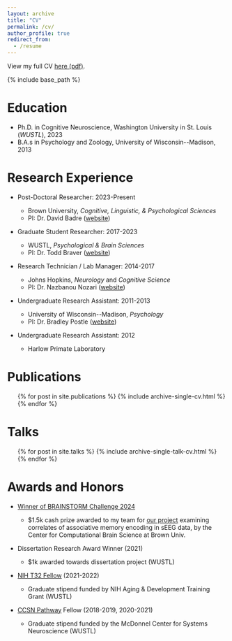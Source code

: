 ```yaml
---
layout: archive
title: "CV"
permalink: /cv/
author_profile: true
redirect_from:
  - /resume
---
```


View my full CV <a href="/files/freund_cv.pdf" target="_blank">here (pdf)</a>.

{% include base_path %}

Education
======
* Ph.D. in Cognitive Neuroscience, Washington University in St. Louis (*WUSTL*), 2023
* B.A.s in Psychology and Zoology, University of Wisconsin--Madison, 2013

Research Experience
======
* Post-Doctoral Researcher: 2023-Present
	* Brown University, *Cognitive, Linguistic, & Psychological Sciences*
	* PI: Dr. David Badre ([website](https://sites.brown.edu/badrelab/))

* Graduate Student Researcher: 2017-2023
	* WUSTL, *Psychological & Brain Sciences*
	* PI: Dr. Todd Braver ([website](https://sites.wustl.edu/ccplab/))

* Research Technician / Lab Manager: 2014-2017
	* Johns Hopkins, *Neurology* and *Cognitive Science*
	* PI: Dr. Nazbanou Nozari ([website](https://www.nozarilab.com))

* Undergraduate Research Assistant: 2011-2013
	* University of Wisconsin--Madison, *Psychology*
	* PI: Dr. Bradley Postle ([website](https://postlab.psych.wisc.edu/))

* Undergraduate Research Assistant: 2012
	* Harlow Primate Laboratory

Publications
======
  <ul>{% for post in site.publications %}
    {% include archive-single-cv.html %}
  {% endfor %}</ul>
  
Talks
======
  <ul>{% for post in site.talks %}
    {% include archive-single-talk-cv.html %}
  {% endfor %}</ul>

Awards and Honors
====

* <a href="https://ccbs.carney.brown.edu/brainstorm" target="_blank">Winner of BRAINSTORM Challenge 2024</a>
	* $1.5k cash prize awarded to my team for <a href="https://github.com/mcfreund/seeg-replay" target="_blank">our project</a> examining correlates of associative memory encoding in sEEG data, by the Center for Computational Brain Science at Brown Univ.

* Dissertation Research Award Winner (2021)
	* $1k awarded towards dissertation project (WUSTL)
 
* <a href="https://psychaging.wustl.edu/" target="_blank">NIH T32 Fellow</a> (2021-2022)
	* Graduate stipend funded by NIH Aging & Development Training Grant (WUSTL)

* <a href="https://sites.wustl.edu/systemsneuroscience/ccsn-pathway/" target="_blank">CCSN Pathway</a> Fellow (2018-2019, 2020-2021)
	* Graduate stipend funded by the McDonnel Center for Systems Neuroscience (WUSTL)
